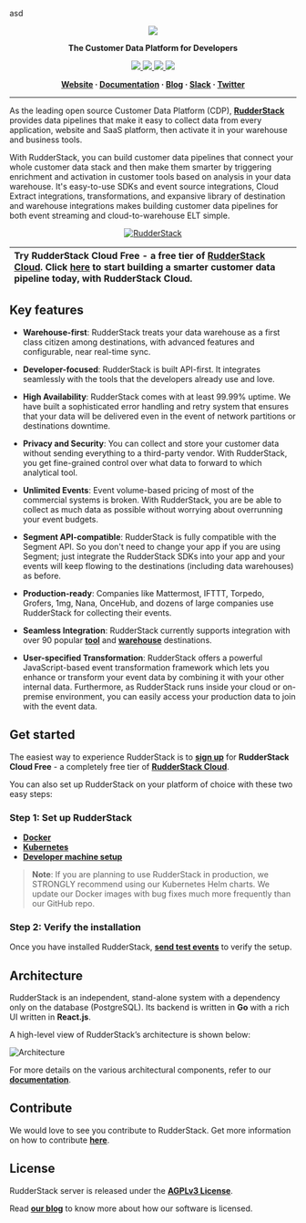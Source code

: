 asd<p align="center">
  <a href="https://rudderstack.com/">
    <img src="resources/logo.png">
  </a>
</p>

<p align="center"><b>The Customer Data Platform for Developers</b></p>

<p align="center">
  <a href="https://rudderstack.com/">
    <img src="https://codebuild.us-east-1.amazonaws.com/badges?uuid=eyJlbmNyeXB0ZWREYXRhIjoiT01EQkVPc0NBbDJLV2txTURidkRTMTNmWFRZWUY2dEtia3FRVmFXdXhWeUwzaC9aV3dsWWNNT0NwaVZKd1hKTFVMazB2cDQ5UHlaZTgvbFRER3R5SXRvPSIsIml2UGFyYW1ldGVyU3BlYyI6IktJQVMveHIzQnExZVE5b0YiLCJtYXRlcmlhbFNldFNlcmlhbCI6MX0%3D&branch=master">
  </a>
  <a href="https://github.com/rudderlabs/rudder-server/releases">
    <img src="https://img.shields.io/github/v/release/rudderlabs/rudder-server?color=blue&sort=semver">
  </a>
  <a href="https://rudderstack.com/docs/get-started/installing-and-setting-up-rudderstack/docker/">
    <img src="https://img.shields.io/docker/pulls/rudderlabs/rudder-server">
  </a>
  <a href="https://github.com/rudderlabs/rudder-server/blob/master/LICENSE">
    <img src="https://img.shields.io/github/license/rudderlabs/rudder-server">
  </a>
</p>

<p align="center">
  <b>
    <a href="https://rudderstack.com">Website</a>
    ·
    <a href="https://rudderstack.com/docs">Documentation</a>
    ·
    <a href="https://rudderstack.com/blog">Blog</a>
    ·
    <a href="https://rudderstack.com/join-rudderstack-slack-community">Slack</a>
    ·
    <a href="https://twitter.com/rudderstack">Twitter</a>
  </b>
</p>

---

As the leading open source Customer Data Platform (CDP), [**RudderStack**](https://rudderstack.com/) provides data pipelines that make it easy to collect data from every application, website and SaaS platform, then activate it in your warehouse and business tools.

With RudderStack, you can build customer data pipelines that connect your whole customer data stack and then make them smarter by triggering enrichment and activation in customer tools based on analysis in your data warehouse. It's easy-to-use SDKs and event source integrations, Cloud Extract integrations, transformations, and expansive library of destination and warehouse integrations makes building customer data pipelines for both event streaming and cloud-to-warehouse ELT simple.

<p align="center">
  <a href="https://rudderstack.com">
    <img src="https://user-images.githubusercontent.com/59817155/121468374-4ef91e00-c9d8-11eb-8611-28bea18f609d.gif" alt="RudderStack">
  </a>
</p>

| Try **RudderStack Cloud Free** - a free tier of [**RudderStack Cloud**](https://rudderstack.com/cloud). Click [**here**](https://app.rudderlabs.com/signup?type=freetrial) to start building a smarter customer data pipeline today, with RudderStack Cloud. |
|:------|

## Key features

- **Warehouse-first**: RudderStack treats your data warehouse as a first class citizen among destinations, with advanced features and configurable, near real-time sync.

- **Developer-focused**: RudderStack is built API-first. It integrates seamlessly with the tools that the developers already use and love.

- **High Availability**: RudderStack comes with at least 99.99% uptime. We have built a sophisticated error handling and retry system that ensures that your data will be delivered even in the event of network partitions or destinations downtime.

- **Privacy and Security**: You can collect and store your customer data without sending everything to a third-party vendor. With RudderStack, you get fine-grained control over what data to forward to which analytical tool. 

- **Unlimited Events**: Event volume-based pricing of most of the commercial systems is broken. With RudderStack, you are be able to collect as much data as possible without worrying about overrunning your event budgets.

- **Segment API-compatible**: RudderStack is fully compatible with the Segment API. So you don't need to change your app if you are using Segment; just integrate the RudderStack SDKs into your app and your events will keep flowing to the destinations (including data warehouses) as before.

- **Production-ready**: Companies like Mattermost, IFTTT, Torpedo, Grofers, 1mg, Nana, OnceHub, and dozens of large companies use RudderStack for collecting their events.

- **Seamless Integration**: RudderStack currently supports integration with over 90 popular [**tool**](https://rudderstack.com/docs/destinations/) and [**warehouse**](https://rudderstack.com/docs/data-warehouse-integrations/) destinations.

- **User-specified Transformation**: RudderStack offers a powerful JavaScript-based event transformation framework which lets you enhance or transform your event data by combining it with your other internal data. Furthermore, as RudderStack runs inside your cloud or on-premise environment, you can easily access your production data to join with the event data.

## Get started

The easiest way to experience RudderStack is to [**sign up**](https://app.rudderlabs.com/signup?type=freetrial) for **RudderStack Cloud Free** - a completely free tier of [**RudderStack Cloud**](https://rudderstack.com/cloud).

You can also set up RudderStack on your platform of choice with these two easy steps:

### Step 1: Set up RudderStack

- [**Docker**](https://www.rudderstack.com/docs/rudderstack-open-source/installing-and-setting-up-rudderstack/docker/)
- [**Kubernetes**](https://www.rudderstack.com/docs/rudderstack-open-source/installing-and-setting-up-rudderstack/kubernetes/)
- [**Developer machine setup**](https://www.rudderstack.com/docs/rudderstack-open-source/installing-and-setting-up-rudderstack/developer-machine-setup/)

> **Note**: If you are planning to use RudderStack in production, we STRONGLY recommend using our Kubernetes Helm charts. We update our Docker images with bug fixes much more frequently than our GitHub repo.

### Step 2: Verify the installation

Once you have installed RudderStack, [**send test events**](https://rudderstack.com/docs/get-started/installing-and-setting-up-rudderstack/sending-test-events/) to verify the setup.

## Architecture

RudderStack is an independent, stand-alone system with a dependency only on the database (PostgreSQL). Its backend is written in **Go** with a rich UI written in **React.js**.

A high-level view of RudderStack’s architecture is shown below:

![Architecture](resources/rudder-server-architecture.png)

For more details on the various architectural components, refer to our [**documentation**](https://rudderstack.com/docs/get-started/rudderstack-architecture/).

## Contribute

We would love to see you contribute to RudderStack. Get more information on how to contribute [**here**](https://github.com/rudderlabs/rudder-server/blob/master/CONTRIBUTING.md).

## License

RudderStack server is released under the [**AGPLv3 License**](https://github.com/rudderlabs/rudder-server/blob/master/LICENSE).

Read [**our blog**](https://rudderstack.com/blog/rudderstacks-licensing-explained) to know more about how our software is licensed.
